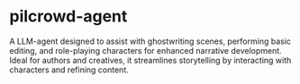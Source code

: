 # pilcrowd-agent
A LLM-agent designed to assist with ghostwriting scenes, performing basic editing, and role-playing characters for enhanced narrative development. Ideal for authors and creatives, it streamlines storytelling by interacting with characters and refining content.
